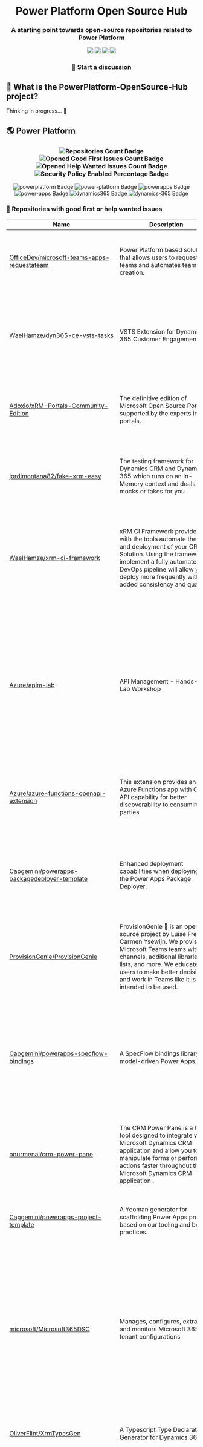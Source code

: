 <p align="center">
    <h1 align="center">
        Power Platform Open Source Hub
    </h1>
    <h3 align="center">
        A starting point towards open-source repositories related to Power Platform
    </h3>
</p>

<p align="center">
    <a href="https://github.com/rpothin/PowerPlatform-OpenSource-Hub/blob/main/LICENSE" alt="Repository License">
        <img src="https://img.shields.io/github/license/rpothin/PowerPlatform-OpenSource-Hub?color=yellow&label=License" /></a>
    <a href="#watchers" alt="Watchers">
        <img src="https://img.shields.io/github/watchers/rpothin/PowerPlatform-OpenSource-Hub?style=social" /></a>
    <a href="#forks" alt="Forks">
        <img src="https://img.shields.io/github/forks/rpothin/PowerPlatform-OpenSource-Hub?style=social" /></a>
    <a href="#stars" alt="Stars">
        <img src="https://img.shields.io/github/stars/rpothin/PowerPlatform-OpenSource-Hub?style=social" /></a>
</p>

<h3 align="center">
  <a href="https://github.com/rpothin/PowerPlatform-OpenSource-Hub/discussions/new/choose">📢 Start a discussion</a>
</h3>

## 🏡 What is the PowerPlatform-OpenSource-Hub project?

Thinking in progress... 🤔

## 🌎 Power Platform 

<!--START_SECTION:summary-->
<h3 align='center'>
  <img alt='Repositories Count Badge' src='https://img.shields.io/badge/Repositories-360-602890'>
  <img alt='Opened Good First Issues Count Badge' src='https://img.shields.io/badge/Good_First_Issues-17-green'>
  <img alt='Opened Help Wanted Issues Count Badge' src='https://img.shields.io/badge/Help_Wanted_Issues-16-blue'>
  <img alt='Security Policy Enabled Percentage Badge' src='https://img.shields.io/badge/Security_Policy_Enabled_Percentage-12-orange'>
</h3>

<p align='center'>
  <img alt='powerplatform Badge' src='https://img.shields.io/badge/powerplatform-333442'>
  <img alt='power-platform Badge' src='https://img.shields.io/badge/power--platform-809FCA'>
  <img alt='powerapps Badge' src='https://img.shields.io/badge/powerapps-5DBA0E'>
  <img alt='power-apps Badge' src='https://img.shields.io/badge/power--apps-66F869'>
  <img alt='dynamics365 Badge' src='https://img.shields.io/badge/dynamics365-DCD0DF'>
  <img alt='dynamics-365 Badge' src='https://img.shields.io/badge/dynamics--365-7CD65E'>
</p>
<!--END_SECTION:summary-->

### 💭 Repositories with good first or help wanted issues

<!--START_SECTION:repositories-opened-to-contribution-->
|Name|Description|Language|Issues|Topics|
|----|-----------|--------|------|------|
|[OfficeDev/microsoft-teams-apps-requestateam](https://github.com/OfficeDev/microsoft-teams-apps-requestateam)|Power Platform based solution that allows users to request teams and automates team creation.|PowerShell|![Good First Issues Badge](https://img.shields.io/badge/Good_First_Issues-17-green) ![Help Wanted Issues Badge](https://img.shields.io/badge/Help_Wanted_Issues-30-blue)|![microsoft Badge](https://img.shields.io/badge/microsoft-C8D1B1) ![microsoftteams Badge](https://img.shields.io/badge/microsoftteams-DFBD79) ![powerapps Badge](https://img.shields.io/badge/powerapps-F9ABC0) ![powerautomate Badge](https://img.shields.io/badge/powerautomate-52275B) ![logicapps Badge](https://img.shields.io/badge/logicapps-C878AD) ![azure Badge](https://img.shields.io/badge/azure-DD1B6A)|
|[WaelHamze/dyn365-ce-vsts-tasks](https://github.com/WaelHamze/dyn365-ce-vsts-tasks)|VSTS Extension for Dynamics 365 Customer Engagement|PowerShell|![Good First Issues Badge](https://img.shields.io/badge/Good_First_Issues-0-green) ![Help Wanted Issues Badge](https://img.shields.io/badge/Help_Wanted_Issues-30-blue)|![devops Badge](https://img.shields.io/badge/devops-F19D8D) ![continuous-integration Badge](https://img.shields.io/badge/continuous--integration-1B2056) ![continuous-delivery Badge](https://img.shields.io/badge/continuous--delivery-18640A) ![continuous-deployment Badge](https://img.shields.io/badge/continuous--deployment-C518EB) ![dynamics-365 Badge](https://img.shields.io/badge/dynamics--365-D26B72) ![powershell Badge](https://img.shields.io/badge/powershell-331D9B) ![msdyn365 Badge](https://img.shields.io/badge/msdyn365-F22144) ![crm Badge](https://img.shields.io/badge/crm-A1A0E8) ![dynamics Badge](https://img.shields.io/badge/dynamics-B659B7) ![build-automation Badge](https://img.shields.io/badge/build--automation-A0CC94) ![release-automation Badge](https://img.shields.io/badge/release--automation-2281CE)|
|[Adoxio/xRM-Portals-Community-Edition](https://github.com/Adoxio/xRM-Portals-Community-Edition)|The definitive edition of Microsoft Open Source Portals, supported by the experts in portals.|C#|![Good First Issues Badge](https://img.shields.io/badge/Good_First_Issues-0-green) ![Help Wanted Issues Badge](https://img.shields.io/badge/Help_Wanted_Issues-19-blue)|![dynamics-365 Badge](https://img.shields.io/badge/dynamics--365-7898FF) ![cms Badge](https://img.shields.io/badge/cms-A5131A)|
|[jordimontana82/fake-xrm-easy](https://github.com/jordimontana82/fake-xrm-easy)|The testing framework for Dynamics CRM and Dynamics 365 which runs on an In-Memory context and deals with mocks or fakes for you|C#|![Good First Issues Badge](https://img.shields.io/badge/Good_First_Issues-0-green) ![Help Wanted Issues Badge](https://img.shields.io/badge/Help_Wanted_Issues-16-blue)|![dynamics-crm Badge](https://img.shields.io/badge/dynamics--crm-ECA031) ![c-sharp Badge](https://img.shields.io/badge/c--sharp-192932) ![fake Badge](https://img.shields.io/badge/fake-2FEA95) ![dynamics Badge](https://img.shields.io/badge/dynamics-7F77C4) ![dynamics-365 Badge](https://img.shields.io/badge/dynamics--365-A298EE) ![fakexrmeasy Badge](https://img.shields.io/badge/fakexrmeasy-47FDBF) ![testing Badge](https://img.shields.io/badge/testing-6DDDFB) ![unittest Badge](https://img.shields.io/badge/unittest-D4D2A0) ![dynamics-crm-online Badge](https://img.shields.io/badge/dynamics--crm--online-9AE205) ![mock Badge](https://img.shields.io/badge/mock-6E3A14) ![mocking Badge](https://img.shields.io/badge/mocking-A23080) ![mocking-framework Badge](https://img.shields.io/badge/mocking--framework-555939)|
|[WaelHamze/xrm-ci-framework](https://github.com/WaelHamze/xrm-ci-framework)|xRM CI Framework provides you with the tools automate the build and deployment of your CRM Solution. Using the framework to implement a fully automated DevOps pipeline will allow you to deploy more frequently with added consistency and quality.|C#|![Good First Issues Badge](https://img.shields.io/badge/Good_First_Issues-0-green) ![Help Wanted Issues Badge](https://img.shields.io/badge/Help_Wanted_Issues-11-blue)|![devops Badge](https://img.shields.io/badge/devops-396E1E) ![continuous-integration Badge](https://img.shields.io/badge/continuous--integration-159AC7) ![continuous-delivery Badge](https://img.shields.io/badge/continuous--delivery-6ADA38) ![continuous-deployment Badge](https://img.shields.io/badge/continuous--deployment-CF7541) ![crm Badge](https://img.shields.io/badge/crm-13D676) ![dynamics Badge](https://img.shields.io/badge/dynamics-F848F2) ![msdyn365 Badge](https://img.shields.io/badge/msdyn365-1B9A9A) ![dynamics-365 Badge](https://img.shields.io/badge/dynamics--365-0DB694) ![powershell Badge](https://img.shields.io/badge/powershell-864EAD) ![scripts Badge](https://img.shields.io/badge/scripts-FE789E) ![build-automation Badge](https://img.shields.io/badge/build--automation-B68C42) ![release-automation Badge](https://img.shields.io/badge/release--automation-B97DDD)|
|[Azure/apim-lab](https://github.com/Azure/apim-lab)|API Management - Hands-on Lab Workshop|HTML|![Good First Issues Badge](https://img.shields.io/badge/Good_First_Issues-5-green) ![Help Wanted Issues Badge](https://img.shields.io/badge/Help_Wanted_Issues-4-blue)|![api-rest Badge](https://img.shields.io/badge/api--rest-9B2460) ![api-management Badge](https://img.shields.io/badge/api--management-3E7638) ![oauth2 Badge](https://img.shields.io/badge/oauth2-3EF259) ![azure-api-management Badge](https://img.shields.io/badge/azure--api--management-9188A7) ![json-api Badge](https://img.shields.io/badge/json--api-8DBF7B) ![azure-active-directory Badge](https://img.shields.io/badge/azure--active--directory-39A286) ![key-vault Badge](https://img.shields.io/badge/key--vault-5179C8) ![managed-identities Badge](https://img.shields.io/badge/managed--identities-B6F0A6) ![microsoft Badge](https://img.shields.io/badge/microsoft-FA8745) ![powerapps Badge](https://img.shields.io/badge/powerapps-339CBF) ![ci-cd Badge](https://img.shields.io/badge/ci--cd-31458E) ![azure-devops Badge](https://img.shields.io/badge/azure--devops-1B2B74) ![azure-resource-manager Badge](https://img.shields.io/badge/azure--resource--manager-432ED9) ![api-gateway Badge](https://img.shields.io/badge/api--gateway-8C2EB9) ![api-documentation Badge](https://img.shields.io/badge/api--documentation-45B735) ![swagger Badge](https://img.shields.io/badge/swagger-629184) ![openapi Badge](https://img.shields.io/badge/openapi-89729E) ![azure-resource-templates Badge](https://img.shields.io/badge/azure--resource--templates-28D9AD)|
|[Azure/azure-functions-openapi-extension](https://github.com/Azure/azure-functions-openapi-extension)|This extension provides an Azure Functions app with Open API capability for better discoverability to consuming parties|C#|![Good First Issues Badge](https://img.shields.io/badge/Good_First_Issues-5-green) ![Help Wanted Issues Badge](https://img.shields.io/badge/Help_Wanted_Issues-0-blue)|![azure-functions Badge](https://img.shields.io/badge/azure--functions-CDD4DA) ![swagger-ui Badge](https://img.shields.io/badge/swagger--ui-E02E5A) ![hacktoberfest Badge](https://img.shields.io/badge/hacktoberfest-34A5FC) ![azure Badge](https://img.shields.io/badge/azure-52F9A3) ![openapi Badge](https://img.shields.io/badge/openapi-452BD0) ![power-platform Badge](https://img.shields.io/badge/power--platform-8F7FB6)|
|[Capgemini/powerapps-packagedeployer-template](https://github.com/Capgemini/powerapps-packagedeployer-template)|Enhanced deployment capabilities when deploying with the Power Apps Package Deployer.|C#|![Good First Issues Badge](https://img.shields.io/badge/Good_First_Issues-5-green) ![Help Wanted Issues Badge](https://img.shields.io/badge/Help_Wanted_Issues-0-blue)|![dyanmics-365 Badge](https://img.shields.io/badge/dyanmics--365-3CAF84) ![dynamics Badge](https://img.shields.io/badge/dynamics-2D337B) ![dynamics-crm Badge](https://img.shields.io/badge/dynamics--crm-381078) ![alm Badge](https://img.shields.io/badge/alm-810F96) ![continuous-deployment Badge](https://img.shields.io/badge/continuous--deployment-392583) ![continuous-delivery Badge](https://img.shields.io/badge/continuous--delivery-AB48BA) ![powerapps Badge](https://img.shields.io/badge/powerapps-95E460) ![package-deployer Badge](https://img.shields.io/badge/package--deployer-7F3277) ![power-apps Badge](https://img.shields.io/badge/power--apps-1DA0C0) ![power-platform Badge](https://img.shields.io/badge/power--platform-237DB5) ![microsoft Badge](https://img.shields.io/badge/microsoft-55B03B)|
|[ProvisionGenie/ProvisionGenie](https://github.com/ProvisionGenie/ProvisionGenie)|ProvisionGenie 🧞 is an open-source project by Luise Freese & Carmen Ysewijn. We provision Microsoft Teams teams with channels, additional libraries, lists, and more. We educate users to make better decisions and work in Teams like it is intended to be used.|Bicep|![Good First Issues Badge](https://img.shields.io/badge/Good_First_Issues-2-green) ![Help Wanted Issues Badge](https://img.shields.io/badge/Help_Wanted_Issues-3-blue)|![microsoftteams Badge](https://img.shields.io/badge/microsoftteams-A407B2) ![powerplatform Badge](https://img.shields.io/badge/powerplatform-94DA05) ![logicapps Badge](https://img.shields.io/badge/logicapps-D5F707) ![microsoft-teams Badge](https://img.shields.io/badge/microsoft--teams-06E03B) ![azure Badge](https://img.shields.io/badge/azure-7030AB) ![microsoft Badge](https://img.shields.io/badge/microsoft-BA2B99) ![hacktoberfest Badge](https://img.shields.io/badge/hacktoberfest-356A38)|
|[Capgemini/powerapps-specflow-bindings](https://github.com/Capgemini/powerapps-specflow-bindings)|A SpecFlow bindings library for model-driven Power Apps.|C#|![Good First Issues Badge](https://img.shields.io/badge/Good_First_Issues-4-green) ![Help Wanted Issues Badge](https://img.shields.io/badge/Help_Wanted_Issues-0-blue)|![dynamics-365 Badge](https://img.shields.io/badge/dynamics--365-1C2403) ![dynamics Badge](https://img.shields.io/badge/dynamics-64B3C9) ![dynamics-crm Badge](https://img.shields.io/badge/dynamics--crm-EFDCBC) ![specflow Badge](https://img.shields.io/badge/specflow-73BD74) ![automated-testing Badge](https://img.shields.io/badge/automated--testing-6CF2D6) ![automated-tests Badge](https://img.shields.io/badge/automated--tests-45256A) ![ui-testing Badge](https://img.shields.io/badge/ui--testing-12BFDD) ![xrm Badge](https://img.shields.io/badge/xrm-F64558) ![powerapps Badge](https://img.shields.io/badge/powerapps-5AB2C1) ![cds Badge](https://img.shields.io/badge/cds-477D40) ![bindings Badge](https://img.shields.io/badge/bindings-09F58F) ![specflow-steps Badge](https://img.shields.io/badge/specflow--steps-FBB07F) ![test-automation Badge](https://img.shields.io/badge/test--automation-226A08) ![testing Badge](https://img.shields.io/badge/testing-94B66C) ![specflow-bindings Badge](https://img.shields.io/badge/specflow--bindings-4FCFAF) ![uci Badge](https://img.shields.io/badge/uci-749666) ![power-apps Badge](https://img.shields.io/badge/power--apps-011B86) ![power-platform Badge](https://img.shields.io/badge/power--platform-7C42ED) ![microsoft Badge](https://img.shields.io/badge/microsoft-33488E)|
|[onurmenal/crm-power-pane](https://github.com/onurmenal/crm-power-pane)|The CRM Power Pane is a helper tool designed to integrate with Microsoft Dynamics CRM application and allow you to manipulate forms or perform actions faster throughout the Microsoft Dynamics CRM application .|JavaScript|![Good First Issues Badge](https://img.shields.io/badge/Good_First_Issues-3-green) ![Help Wanted Issues Badge](https://img.shields.io/badge/Help_Wanted_Issues-1-blue)|![dynamics-crm Badge](https://img.shields.io/badge/dynamics--crm-33F46B) ![dynamics-365 Badge](https://img.shields.io/badge/dynamics--365-E105C8) ![browser-extension Badge](https://img.shields.io/badge/browser--extension-6501B5) ![crm Badge](https://img.shields.io/badge/crm-5FCE38)|
|[Capgemini/powerapps-project-template](https://github.com/Capgemini/powerapps-project-template)|A Yeoman generator for scaffolding Power Apps projects based on our tooling and best practices.|C#|![Good First Issues Badge](https://img.shields.io/badge/Good_First_Issues-3-green) ![Help Wanted Issues Badge](https://img.shields.io/badge/Help_Wanted_Issues-0-blue)|![powerapps Badge](https://img.shields.io/badge/powerapps-316E5F) ![power-apps Badge](https://img.shields.io/badge/power--apps-72DDB9) ![dynamics-365 Badge](https://img.shields.io/badge/dynamics--365-E71416) ![dynamics Badge](https://img.shields.io/badge/dynamics-71308C) ![dynamics-crm Badge](https://img.shields.io/badge/dynamics--crm-6D96D4) ![powerplatform Badge](https://img.shields.io/badge/powerplatform-BA65D1) ![power-platform Badge](https://img.shields.io/badge/power--platform-72E16F) ![yeoman-generator Badge](https://img.shields.io/badge/yeoman--generator-5C06A6) ![microsoft Badge](https://img.shields.io/badge/microsoft-6E47E2)|
|[microsoft/Microsoft365DSC](https://github.com/microsoft/Microsoft365DSC)|Manages, configures, extracts and monitors Microsoft 365 tenant configurations|PowerShell|![Good First Issues Badge](https://img.shields.io/badge/Good_First_Issues-0-green) ![Help Wanted Issues Badge](https://img.shields.io/badge/Help_Wanted_Issues-2-blue)|![microsoft365 Badge](https://img.shields.io/badge/microsoft365-ADEB47) ![powershell Badge](https://img.shields.io/badge/powershell-2FEFA9) ![monitoring Badge](https://img.shields.io/badge/monitoring-A01F8A) ![desiredstateconfiguration Badge](https://img.shields.io/badge/desiredstateconfiguration-38E979) ![configuration-as-code Badge](https://img.shields.io/badge/configuration--as--code-69113C) ![devops Badge](https://img.shields.io/badge/devops-EC52AD) ![office365 Badge](https://img.shields.io/badge/office365-1AA90A) ![sharepoint Badge](https://img.shields.io/badge/sharepoint-129587) ![onedrive Badge](https://img.shields.io/badge/onedrive-594475) ![powerplatform Badge](https://img.shields.io/badge/powerplatform-52B5AF) ![teams Badge](https://img.shields.io/badge/teams-CE8192) ![microsoft Badge](https://img.shields.io/badge/microsoft-CD6906) ![securityandcompliance Badge](https://img.shields.io/badge/securityandcompliance-72C5C2) ![skypeforbusiness Badge](https://img.shields.io/badge/skypeforbusiness-564D7F) ![azuread Badge](https://img.shields.io/badge/azuread-3DFAF0) ![exchangeonline Badge](https://img.shields.io/badge/exchangeonline-109064) ![intune Badge](https://img.shields.io/badge/intune-3CCC00) ![hacktoberfest Badge](https://img.shields.io/badge/hacktoberfest-11C010)|
|[OliverFlint/XrmTypesGen](https://github.com/OliverFlint/XrmTypesGen)|A Typescript Type Declaration Generator for Dynamics 365|TypeScript|![Good First Issues Badge](https://img.shields.io/badge/Good_First_Issues-0-green) ![Help Wanted Issues Badge](https://img.shields.io/badge/Help_Wanted_Issues-2-blue)|![dynmaics Badge](https://img.shields.io/badge/dynmaics-7FAEF6) ![356 Badge](https://img.shields.io/badge/356-2E7D2D) ![typescript Badge](https://img.shields.io/badge/typescript-254ACB) ![javascript Badge](https://img.shields.io/badge/javascript-A8FEE9) ![dataverse Badge](https://img.shields.io/badge/dataverse-71FC31) ![powerapps Badge](https://img.shields.io/badge/powerapps-409DFE) ![dynamics-365 Badge](https://img.shields.io/badge/dynamics--365-7974B1)|
|[Capgemini/xrm-datamigration](https://github.com/Capgemini/xrm-datamigration)|Export and import data for Microsoft Dataverse. Supports JSON and CSV.|C#|![Good First Issues Badge](https://img.shields.io/badge/Good_First_Issues-2-green) ![Help Wanted Issues Badge](https://img.shields.io/badge/Help_Wanted_Issues-0-blue)|![power-apps Badge](https://img.shields.io/badge/power--apps-EF8D77) ![power-platform Badge](https://img.shields.io/badge/power--platform-851905) ![dynamics-365 Badge](https://img.shields.io/badge/dynamics--365-6C6A20) ![dynamics-crm Badge](https://img.shields.io/badge/dynamics--crm-D89B5F) ![dynamics Badge](https://img.shields.io/badge/dynamics-3D1538) ![common-data-service Badge](https://img.shields.io/badge/common--data--service-6355B7) ![cds Badge](https://img.shields.io/badge/cds-B9E02C) ![microsoft Badge](https://img.shields.io/badge/microsoft-1540D4) ![powerplatform Badge](https://img.shields.io/badge/powerplatform-E6B334)|
|[ewingjm/development-hub](https://github.com/ewingjm/development-hub)|A continuous integration solution for Power Apps.|C#|![Good First Issues Badge](https://img.shields.io/badge/Good_First_Issues-2-green) ![Help Wanted Issues Badge](https://img.shields.io/badge/Help_Wanted_Issues-0-blue)|![powerapps Badge](https://img.shields.io/badge/powerapps-828283) ![powerapps-solutions Badge](https://img.shields.io/badge/powerapps--solutions-4EBC89) ![powerplatform Badge](https://img.shields.io/badge/powerplatform-14107A) ![dynamics Badge](https://img.shields.io/badge/dynamics-C698AA) ![dynamics-crm Badge](https://img.shields.io/badge/dynamics--crm-186CB8) ![dynamics365 Badge](https://img.shields.io/badge/dynamics365-1150D2) ![dynamics-365 Badge](https://img.shields.io/badge/dynamics--365-1834E5) ![dynamics-crm-online Badge](https://img.shields.io/badge/dynamics--crm--online-3D4E45) ![common-data-service Badge](https://img.shields.io/badge/common--data--service-592E73) ![cds Badge](https://img.shields.io/badge/cds-C32940) ![ci Badge](https://img.shields.io/badge/ci-BEFED2) ![continuous-integration Badge](https://img.shields.io/badge/continuous--integration-E2ADC1) ![devops Badge](https://img.shields.io/badge/devops-355C0B) ![azure-devops Badge](https://img.shields.io/badge/azure--devops-FD10D0)|
|[Power-Maverick/DataverseDevTools-VSCode](https://github.com/Power-Maverick/DataverseDevTools-VSCode)|The all-in-one tool to develop code for Dataverse/Dynamics 365. Helps you connect to a Dataverse environment, generate TypeScript definitions for entities, create a different type of Dataverse-specific projects, and much more.|TypeScript|![Good First Issues Badge](https://img.shields.io/badge/Good_First_Issues-0-green) ![Help Wanted Issues Badge](https://img.shields.io/badge/Help_Wanted_Issues-2-blue)|![dataverse Badge](https://img.shields.io/badge/dataverse-E83323) ![dynamics-365 Badge](https://img.shields.io/badge/dynamics--365-9259A6) ![power-platform Badge](https://img.shields.io/badge/power--platform-862D81) ![vscode-extension Badge](https://img.shields.io/badge/vscode--extension-2D46BA) ![vscode Badge](https://img.shields.io/badge/vscode-15FEA2) ![typescript Badge](https://img.shields.io/badge/typescript-EC85A9) ![visual-studio-code Badge](https://img.shields.io/badge/visual--studio--code-B3024E)|
|[microsoft/powercat-creator-kit](https://github.com/microsoft/powercat-creator-kit)|This toolkit helps create well-designed Power App experiences on the web & mobile. It contains a component library; PCF controls and other utilities that increase developer productivity.|CSS|![Good First Issues Badge](https://img.shields.io/badge/Good_First_Issues-2-green) ![Help Wanted Issues Badge](https://img.shields.io/badge/Help_Wanted_Issues-0-blue)|![pcf Badge](https://img.shields.io/badge/pcf-C88C3A) ![powerapps Badge](https://img.shields.io/badge/powerapps-0DA860)|
|[scottdurow/RibbonWorkbench](https://github.com/scottdurow/RibbonWorkbench)|Ribbon Workbench 2016 for Dynamics 365|JavaScript|![Good First Issues Badge](https://img.shields.io/badge/Good_First_Issues-0-green) ![Help Wanted Issues Badge](https://img.shields.io/badge/Help_Wanted_Issues-1-blue)|![dynamics365 Badge](https://img.shields.io/badge/dynamics365-2CF2ED)|
|[pnp/provision-assist-m365](https://github.com/pnp/provision-assist-m365)|Provision Assist is a request and provisioning solution for Teams, Groups, SPO Sites and Viva Engage Communities in Microsoft 365.|PowerShell|![Good First Issues Badge](https://img.shields.io/badge/Good_First_Issues-1-green) ![Help Wanted Issues Badge](https://img.shields.io/badge/Help_Wanted_Issues-0-blue)|![microsoftteams Badge](https://img.shields.io/badge/microsoftteams-4360FD) ![powerapps Badge](https://img.shields.io/badge/powerapps-D31D5F) ![powerapps-solutions Badge](https://img.shields.io/badge/powerapps--solutions-D489C3) ![sharepoint Badge](https://img.shields.io/badge/sharepoint-A0904B) ![azureautomation Badge](https://img.shields.io/badge/azureautomation-617B46) ![logicapps Badge](https://img.shields.io/badge/logicapps-B56FB8) ![powerautomate Badge](https://img.shields.io/badge/powerautomate-8588A6) ![powershell Badge](https://img.shields.io/badge/powershell-3289AA) ![provisioning Badge](https://img.shields.io/badge/provisioning-374D22)|
|[PowerPlatformAF/PowerPlatformAF](https://github.com/PowerPlatformAF/PowerPlatformAF)|Power Platform Adoption Framework||![Good First Issues Badge](https://img.shields.io/badge/Good_First_Issues-0-green) ![Help Wanted Issues Badge](https://img.shields.io/badge/Help_Wanted_Issues-1-blue)|![powerplatform Badge](https://img.shields.io/badge/powerplatform-A2677F) ![powerapps Badge](https://img.shields.io/badge/powerapps-BBF6DD) ![powerbi Badge](https://img.shields.io/badge/powerbi-6E94CE) ![powerautomate Badge](https://img.shields.io/badge/powerautomate-C315AD) ![powervirtualagent Badge](https://img.shields.io/badge/powervirtualagent-82BF08) ![dynamics365 Badge](https://img.shields.io/badge/dynamics365-AFD434) ![microsoft Badge](https://img.shields.io/badge/microsoft-FA6B9C)|
|[shashisadasivan/SSD365VSAddIn](https://github.com/shashisadasivan/SSD365VSAddIn)|Visual studio addin for D365 Finance and operations|C#|![Good First Issues Badge](https://img.shields.io/badge/Good_First_Issues-1-green) ![Help Wanted Issues Badge](https://img.shields.io/badge/Help_Wanted_Issues-0-blue)|![d365fo Badge](https://img.shields.io/badge/d365fo-ACECC3) ![d365 Badge](https://img.shields.io/badge/d365-3E097A) ![visual-studio-extension Badge](https://img.shields.io/badge/visual--studio--extension-A795ED) ![dynamics-365 Badge](https://img.shields.io/badge/dynamics--365-4C8EAA)|
|[Power-Platform-DevOps/Power-Platform-ALM-Starter-Kit](https://github.com/Power-Platform-DevOps/Power-Platform-ALM-Starter-Kit)|Kit to help you start your DevOps journey with the Power Platform|PowerShell|![Good First Issues Badge](https://img.shields.io/badge/Good_First_Issues-1-green) ![Help Wanted Issues Badge](https://img.shields.io/badge/Help_Wanted_Issues-0-blue)|![azure-devops Badge](https://img.shields.io/badge/azure--devops-A33A7F) ![power-platform Badge](https://img.shields.io/badge/power--platform-AE3F38)|
|[OGcanviz/ChartComponents](https://github.com/OGcanviz/ChartComponents)|SVG chart components for Microsoft Power Apps.||![Good First Issues Badge](https://img.shields.io/badge/Good_First_Issues-1-green) ![Help Wanted Issues Badge](https://img.shields.io/badge/Help_Wanted_Issues-0-blue)|![powerapps Badge](https://img.shields.io/badge/powerapps-F4254A) ![office365 Badge](https://img.shields.io/badge/office365-816310) ![powerplatform Badge](https://img.shields.io/badge/powerplatform-3C5B81) ![charts Badge](https://img.shields.io/badge/charts-992B3A) ![graphs Badge](https://img.shields.io/badge/graphs-785876) ![svg Badge](https://img.shields.io/badge/svg-D8163C) ![components Badge](https://img.shields.io/badge/components-A7F593)|
|[abvogel/Microsoft.Xrm.DevOps.Data](https://github.com/abvogel/Microsoft.Xrm.DevOps.Data)|This library provides an easy way to generate filtered data compatible with the Configuration Data Migration Tool. These zip files can be used to push specific records between Dynamics 365 environments using the Dynamics 365 Package Deployer.|C#|![Good First Issues Badge](https://img.shields.io/badge/Good_First_Issues-1-green) ![Help Wanted Issues Badge](https://img.shields.io/badge/Help_Wanted_Issues-0-blue)|![dynamics-crm Badge](https://img.shields.io/badge/dynamics--crm-6F626F) ![c-sharp Badge](https://img.shields.io/badge/c--sharp-BAF448) ![dynamics Badge](https://img.shields.io/badge/dynamics-59B5A6) ![dynamics-365 Badge](https://img.shields.io/badge/dynamics--365-2077B2) ![dynamics-crm-online Badge](https://img.shields.io/badge/dynamics--crm--online-55BCDF) ![devops-tools Badge](https://img.shields.io/badge/devops--tools-1E67C2) ![data-migration-tool Badge](https://img.shields.io/badge/data--migration--tool-008954) ![crm-configuration-migration Badge](https://img.shields.io/badge/crm--configuration--migration-5BA510) ![package-deployer Badge](https://img.shields.io/badge/package--deployer-006EB4) ![crm-package-deployer Badge](https://img.shields.io/badge/crm--package--deployer-21FEAC)|
|[cloudsmithconsulting/cds-for-code](https://github.com/cloudsmithconsulting/cds-for-code)|VSCode extension for working with Microsoft Common Data Service (CDS)|TypeScript|![Good First Issues Badge](https://img.shields.io/badge/Good_First_Issues-0-green) ![Help Wanted Issues Badge](https://img.shields.io/badge/Help_Wanted_Issues-1-blue)|![vscode Badge](https://img.shields.io/badge/vscode-B329FF) ![cds Badge](https://img.shields.io/badge/cds-650972) ![dynamics-365 Badge](https://img.shields.io/badge/dynamics--365-593938) ![dynamics-crm Badge](https://img.shields.io/badge/dynamics--crm-4AFE9C) ![dynamics-crm-online Badge](https://img.shields.io/badge/dynamics--crm--online-71D16F) ![dynamics365 Badge](https://img.shields.io/badge/dynamics365-84ADA4) ![visual-studio-code Badge](https://img.shields.io/badge/visual--studio--code-9D1FF9) ![common-data-service Badge](https://img.shields.io/badge/common--data--service-1226B2)|
|[MscrmTools/XrmToolBox](https://github.com/MscrmTools/XrmToolBox)|An application that gather multiple tools to ease the customization and configuration of Microsoft Dynamics CRM/365/Dataverse/PowerApps|C#|![Good First Issues Badge](https://img.shields.io/badge/Good_First_Issues-0-green) ![Help Wanted Issues Badge](https://img.shields.io/badge/Help_Wanted_Issues-1-blue)|![xrmtoolbox Badge](https://img.shields.io/badge/xrmtoolbox-BE2A6E) ![microsoft-dynamics-crm Badge](https://img.shields.io/badge/microsoft--dynamics--crm-B6DF3C) ![cds Badge](https://img.shields.io/badge/cds-CA9D03) ![powerapps Badge](https://img.shields.io/badge/powerapps-937859) ![microsoft-dynamics Badge](https://img.shields.io/badge/microsoft--dynamics-584B39) ![microsoft-dataverse Badge](https://img.shields.io/badge/microsoft--dataverse-35A371)|
|[Power-Maverick/PCF-CustomControlBuilder](https://github.com/Power-Maverick/PCF-CustomControlBuilder)|XrmToolBox Plugin for building and deploying custom control using PCF|C#|![Good First Issues Badge](https://img.shields.io/badge/Good_First_Issues-0-green) ![Help Wanted Issues Badge](https://img.shields.io/badge/Help_Wanted_Issues-1-blue)|![xrmtoolbox Badge](https://img.shields.io/badge/xrmtoolbox-B5FF34) ![cds Badge](https://img.shields.io/badge/cds-FAB880) ![powerapps Badge](https://img.shields.io/badge/powerapps-7C375F) ![dynamics-365 Badge](https://img.shields.io/badge/dynamics--365-0021AD) ![pcf Badge](https://img.shields.io/badge/pcf-2325BE) ![custom-controls Badge](https://img.shields.io/badge/custom--controls-6C5798) ![powerappscomponentframework Badge](https://img.shields.io/badge/powerappscomponentframework-007692)|
|[mehmetseckin/Reactions](https://github.com/mehmetseckin/Reactions)|A set of PCF controls that add emoji reaction capabilities to Model-Driven Apps on Power Platform.|TypeScript|![Good First Issues Badge](https://img.shields.io/badge/Good_First_Issues-1-green) ![Help Wanted Issues Badge](https://img.shields.io/badge/Help_Wanted_Issues-0-blue)|![powerapps-component-framework Badge](https://img.shields.io/badge/powerapps--component--framework-B4516F) ![pcf Badge](https://img.shields.io/badge/pcf-409CF6) ![dynamics-365 Badge](https://img.shields.io/badge/dynamics--365-9C418B) ![powerapps Badge](https://img.shields.io/badge/powerapps-60E58A) ![emoji Badge](https://img.shields.io/badge/emoji-8C38DF) ![reactions Badge](https://img.shields.io/badge/reactions-BB5AE4) ![fluent-ui Badge](https://img.shields.io/badge/fluent--ui-810DEF)|
|[gotdibbs/Dynamics-365-Toolkit](https://github.com/gotdibbs/Dynamics-365-Toolkit)|Toolkit for development in a Microsoft Dynamics 365/CRM 2011+ environment. Note that the bookmarklets are deprecated in favor of the chrome extension, but will continue to function for CRM 2011 through 8.x.|JavaScript|![Good First Issues Badge](https://img.shields.io/badge/Good_First_Issues-0-green) ![Help Wanted Issues Badge](https://img.shields.io/badge/Help_Wanted_Issues-0-blue)|![javascript Badge](https://img.shields.io/badge/javascript-A974B8) ![bookmarklet Badge](https://img.shields.io/badge/bookmarklet-03B819) ![dynamics-365 Badge](https://img.shields.io/badge/dynamics--365-D08452) ![dynamics-crm Badge](https://img.shields.io/badge/dynamics--crm-EBB0B2)|
|[pnp/powerapps-samples](https://github.com/pnp/powerapps-samples)|Contains curated community Microsoft Power App samples||![Good First Issues Badge](https://img.shields.io/badge/Good_First_Issues-0-green) ![Help Wanted Issues Badge](https://img.shields.io/badge/Help_Wanted_Issues-0-blue)|![powerapps Badge](https://img.shields.io/badge/powerapps-92E32D) ![powerplatform Badge](https://img.shields.io/badge/powerplatform-E01201) ![hacktoberfest Badge](https://img.shields.io/badge/hacktoberfest-B5B432)|
<!--END_SECTION:repositories-opened-to-contribution-->

### 🚀 Top growing repositories

<!--START_SECTION:top-growing-repositories-->

List on its way...🐌

<!--END_SECTION:top-growing-repositories-->

### 📝 Complementary details

- The referenced repositories respect the following criteria:
   - have at least one of the monitored topics
   - have at least 10 stars
   - have at least 10 watchers
   - have been updated in the last 6 months
- The summary badges and the list of repositories with good first or help wanted issues is updated daily
- The list of top growing repositories is updated every Monday based on growth measured in a 7-day period. The growth indicator is the sum of the number of stars and the number of watchers. And only the 10 highest growth are listed.

## ❗ Code of Conduct

I, **Raphael Pothin** ([@rpothin](https://github.com/rpothin)), as creator of this project, am dedicated to providing a welcoming, diverse, and harrassment-free experience for everyone.
I expect everyone visiting or participating in this project to abide by the following [**Code of Conduct**](CODE_OF_CONDUCT.md).
Please read it.

## 📝 License

All files in this repository are subject to the [MIT](LICENSE) license.


















